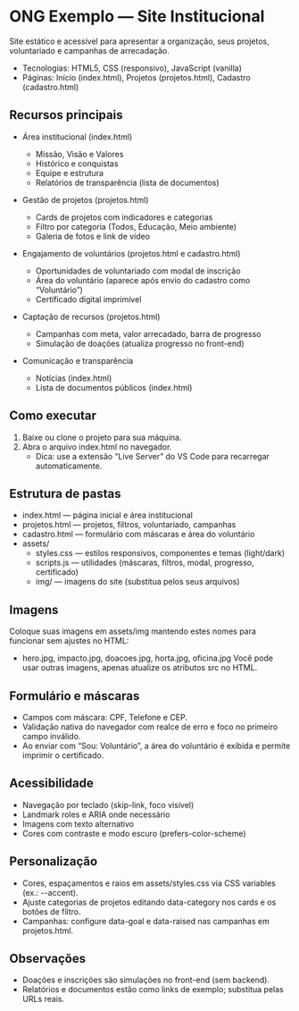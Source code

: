 # ONG Exemplo — Site Institucional

Site estático e acessível para apresentar a organização, seus projetos, voluntariado e campanhas de arrecadação.

- Tecnologias: HTML5, CSS (responsivo), JavaScript (vanilla)
- Páginas: Início (index.html), Projetos (projetos.html), Cadastro (cadastro.html)

## Recursos principais

- Área institucional (index.html)
  - Missão, Visão e Valores
  - Histórico e conquistas
  - Equipe e estrutura
  - Relatórios de transparência (lista de documentos)

- Gestão de projetos (projetos.html)
  - Cards de projetos com indicadores e categorias
  - Filtro por categoria (Todos, Educação, Meio ambiente)
  - Galeria de fotos e link de vídeo

- Engajamento de voluntários (projetos.html e cadastro.html)
  - Oportunidades de voluntariado com modal de inscrição
  - Área do voluntário (aparece após envio do cadastro como “Voluntário”)
  - Certificado digital imprimível

- Captação de recursos (projetos.html)
  - Campanhas com meta, valor arrecadado, barra de progresso
  - Simulação de doações (atualiza progresso no front-end)

- Comunicação e transparência
  - Notícias (index.html)
  - Lista de documentos públicos (index.html)

## Como executar

1. Baixe ou clone o projeto para sua máquina.
2. Abra o arquivo index.html no navegador.
   - Dica: use a extensão “Live Server” do VS Code para recarregar automaticamente.

## Estrutura de pastas

- index.html — página inicial e área institucional
- projetos.html — projetos, filtros, voluntariado, campanhas
- cadastro.html — formulário com máscaras e área do voluntário
- assets/
  - styles.css — estilos responsivos, componentes e temas (light/dark)
  - scripts.js — utilidades (máscaras, filtros, modal, progresso, certificado)
  - img/ — imagens do site (substitua pelos seus arquivos)

## Imagens

Coloque suas imagens em assets/img mantendo estes nomes para funcionar sem ajustes no HTML:
- hero.jpg, impacto.jpg, doacoes.jpg, horta.jpg, oficina.jpg
Você pode usar outras imagens, apenas atualize os atributos src no HTML.

## Formulário e máscaras

- Campos com máscara: CPF, Telefone e CEP.
- Validação nativa do navegador com realce de erro e foco no primeiro campo inválido.
- Ao enviar com “Sou: Voluntário”, a área do voluntário é exibida e permite imprimir o certificado.

## Acessibilidade

- Navegação por teclado (skip-link, foco visível)
- Landmark roles e ARIA onde necessário
- Imagens com texto alternativo
- Cores com contraste e modo escuro (prefers-color-scheme)

## Personalização

- Cores, espaçamentos e raios em assets/styles.css via CSS variables (ex.: --accent).
- Ajuste categorias de projetos editando data-category nos cards e os botões de filtro.
- Campanhas: configure data-goal e data-raised nas campanhas em projetos.html.

## Observações

- Doações e inscrições são simulações no front-end (sem backend).
- Relatórios e documentos estão como links de exemplo; substitua pelas URLs reais.